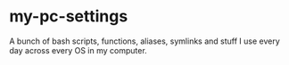 # my-pc-settings
A bunch of bash scripts, functions, aliases, symlinks and stuff I use every day across every OS in my computer.
